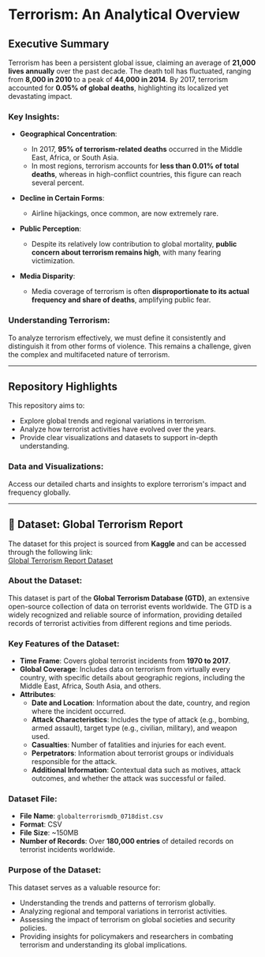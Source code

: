 
# Terrorism: An Analytical Overview

## Executive Summary

Terrorism has been a persistent global issue, claiming an average of **21,000 lives annually** over the past decade. The death toll has fluctuated, ranging from **8,000 in 2010** to a peak of **44,000 in 2014**. By 2017, terrorism accounted for **0.05% of global deaths**, highlighting its localized yet devastating impact.

### Key Insights:
- **Geographical Concentration**: 
  - In 2017, **95% of terrorism-related deaths** occurred in the Middle East, Africa, or South Asia.
  - In most regions, terrorism accounts for **less than 0.01% of total deaths**, whereas in high-conflict countries, this figure can reach several percent.

- **Decline in Certain Forms**: 
  - Airline hijackings, once common, are now extremely rare.

- **Public Perception**: 
  - Despite its relatively low contribution to global mortality, **public concern about terrorism remains high**, with many fearing victimization.

- **Media Disparity**: 
  - Media coverage of terrorism is often **disproportionate to its actual frequency and share of deaths**, amplifying public fear.

### Understanding Terrorism:
To analyze terrorism effectively, we must define it consistently and distinguish it from other forms of violence. This remains a challenge, given the complex and multifaceted nature of terrorism.

---

## Repository Highlights
This repository aims to:
- Explore global trends and regional variations in terrorism.
- Analyze how terrorist activities have evolved over the years.
- Provide clear visualizations and datasets to support in-depth understanding.

### Data and Visualizations:
Access our detailed charts and insights to explore terrorism's impact and frequency globally.

---
## 📂 Dataset: Global Terrorism Report

The dataset for this project is sourced from **Kaggle** and can be accessed through the following link:  
[Global Terrorism Report Dataset](https://www.kaggle.com/code/harshjaiswal/global-terrorism-report/input?select=globalterrorismdb_0718dist.csv)  

### About the Dataset:
This dataset is part of the **Global Terrorism Database (GTD)**, an extensive open-source collection of data on terrorist events worldwide. The GTD is a widely recognized and reliable source of information, providing detailed records of terrorist activities from different regions and time periods.

### Key Features of the Dataset:
- **Time Frame**: Covers global terrorist incidents from **1970 to 2017**.
- **Global Coverage**: Includes data on terrorism from virtually every country, with specific details about geographic regions, including the Middle East, Africa, South Asia, and others.
- **Attributes**:
  - **Date and Location**: Information about the date, country, and region where the incident occurred.
  - **Attack Characteristics**: Includes the type of attack (e.g., bombing, armed assault), target type (e.g., civilian, military), and weapon used.
  - **Casualties**: Number of fatalities and injuries for each event.
  - **Perpetrators**: Information about terrorist groups or individuals responsible for the attack.
  - **Additional Information**: Contextual data such as motives, attack outcomes, and whether the attack was successful or failed.

### Dataset File:
- **File Name**: `globalterrorismdb_0718dist.csv`
- **Format**: CSV
- **File Size**: ~150MB
- **Number of Records**: Over **180,000 entries** of detailed records on terrorist incidents worldwide.

### Purpose of the Dataset:
This dataset serves as a valuable resource for:
- Understanding the trends and patterns of terrorism globally.
- Analyzing regional and temporal variations in terrorist activities.
- Assessing the impact of terrorism on global societies and security policies.
- Providing insights for policymakers and researchers in combating terrorism and understanding its global implications.



